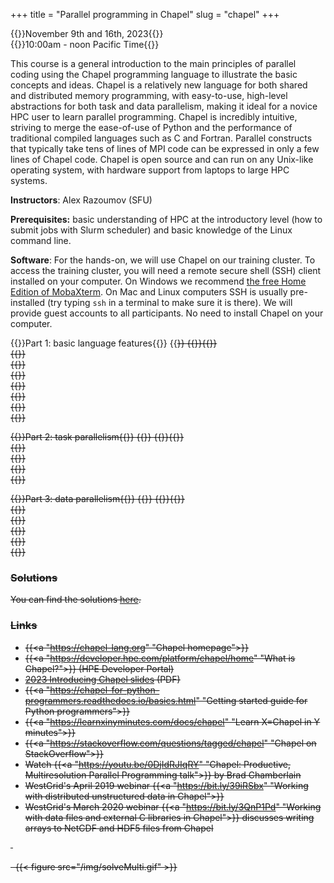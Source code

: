 +++
title = "Parallel programming in Chapel"
slug = "chapel"
+++

{{<cor>}}November 9th and 16th, 2023{{</cor>}}\
{{<cgr>}}10:00am - noon Pacific Time{{</cgr>}}

This course is a general introduction to the main principles of parallel coding using the Chapel programming
language to illustrate the basic concepts and ideas. Chapel is a relatively new language for both shared and
distributed memory programming, with easy-to-use, high-level abstractions for both task and data parallelism,
making it ideal for a novice HPC user to learn parallel programming. Chapel is incredibly intuitive, striving
to merge the ease-of-use of Python and the performance of traditional compiled languages such as C and
Fortran. Parallel constructs that typically take tens of lines of MPI code can be expressed in only a few
lines of Chapel code. Chapel is open source and can run on any Unix-like operating system, with hardware
support from laptops to large HPC systems.

<!-- 1. Instructor / helpers / course introduction -->
<!-- 1. Introduction to Chapel (download the [PDF slides](http://bit.ly/chapeltop)) -->
<!-- 1. Distribute usernames and passwords -->
<!-- 1. Hands-on on the cluster:   -->
<!--   4.1 let's try to log in to the training cluster   -->
<!--   4.2 let's try loading single-locale Chapel and compiling a simple code   -->
<!--   4.3 let's write a makefile for compiling Chapel codes   -->
<!--   4.4 let's submit a serial job script to run Chapel on a compute node -->
<!-- 1. Review the program for self-study:   -->
<!--   5.1 build step-by-step a serial heat diffusion solver   -->
<!--   5.2 task parallelism in shared-memory -->
<!-- Start with the **Basic language features** page. Next go to **Task parallelism** and try to go as far as you can in that -->
<!-- page before the mid-day session. I suggest skipping *"Parallelizing the heat transfer equation"* subsection at the end -->
<!-- to save time. -->
<!-- Try to do all exercises in the lessons. The solutions are posted at the end of each page: please try not to look at them -->
<!-- while working on the problems. -->

<!-- 1. Answer any questions + go through the main points from the morning   -->
<!--     1.1 serial heat diffusion solver   -->
<!--     1.1 task parallelism in shared-memory -->
<!-- 1. Review the program for the afternoon: data parallelism -->
<!-- 1. Let's try loading multi-locale Chapel and compiling a simple multi-locale code -->

**Instructors**: Alex Razoumov (SFU)

**Prerequisites:** basic understanding of HPC at the introductory level (how to submit jobs with Slurm scheduler) and
  basic knowledge of the Linux command line.

**Software**: For the hands-on, we will use Chapel on our training cluster. To access the training cluster, you will
need a remote secure shell (SSH) client installed on your computer. On Windows we recommend
[the free Home Edition of MobaXterm](https://mobaxterm.mobatek.net/download.html). On Mac and Linux computers SSH is
usually pre-installed (try typing `ssh` in a terminal to make sure it is there). We will provide guest accounts to all
participants. No need to install Chapel on your computer.






<!-- {{<nolinktitle>}}Introduction to Chapel{{</nolinktitle>}} \ -->
<!-- {{<nolinktitle>}}Basic syntax and variables{{</nolinktitle>}} \ -->
<!-- {{<nolinktitle>}}Ranges and arrays{{</nolinktitle>}} \ -->
<!-- {{<nolinktitle>}}Conditional statements{{</nolinktitle>}} \ -->
<!-- {{<nolinktitle>}}Getting started with loops{{</nolinktitle>}} \ -->
<!-- {{<nolinktitle>}}Using command-line arguments{{</nolinktitle>}} \ -->
<!-- {{<nolinktitle>}}Measuring code performance{{</nolinktitle>}} \ -->

{{<cor>}}Part 1: basic language features{{</cor>}} {{<s>}} {{<cgr>}}{{</cgr>}} \
{{<linktitle url="../chapel1/chapel-01-intro" text="Introduction to Chapel">}} \
{{<linktitle url="../chapel1/chapel-02-variables" text="Basic syntax and variables">}} \
{{<linktitle url="../chapel1/chapel-03-ranges-and-arrays" text="Ranges and arrays">}} \
{{<linktitle url="../chapel1/chapel-04-conditions" text="Conditional statements">}} \
{{<linktitle url="../chapel1/chapel-05-loops" text="Getting started with loops">}} \
{{<linktitle url="../chapel1/chapel-06-command-line-arguments" text="Using command-line arguments">}} \
{{<linktitle url="../chapel1/chapel-07-timing" text="Measuring code performance">}}

<!-- {{<nolinktitle>}}Intro to parallel computing{{</nolinktitle>}} \ -->
<!-- {{<nolinktitle>}}Fire-and-forget tasks{{</nolinktitle>}} \ -->
<!-- {{<nolinktitle>}}Synchronization of threads{{</nolinktitle>}} -->
<!-- {{<nolinktitle>}}Task-parallelizing the heat transfer solver{{</nolinktitle>}} \ -->

{{<cor>}}Part 2: task parallelism{{</cor>}} {{<s>}} {{<cgr>}}{{</cgr>}} \
{{<linktitle url="../chapel1/chapel-08-intro-parallel" text="Intro to parallel computing">}} \
{{<linktitle url="../chapel1/chapel-09-fire-and-forget-tasks" text="Fire-and-forget tasks">}} \
{{<linktitle url="../chapel1/chapel-10-synchronising-threads" text="Synchronization of threads">}} \
{{<linktitle url="../chapel1/chapel-11-task-parallel-heat-transfer" text="Task-parallelizing the heat transfer solver">}}

<!-- {{<nolinktitle>}}Single-locale data parallelism{{</nolinktitle>}} \ -->
<!-- {{<nolinktitle>}}Parallelizing the Julia set problem{{</nolinktitle>}} \ -->
<!-- {{<nolinktitle>}}Multi-locale Chapel{{</nolinktitle>}} \ -->
<!-- {{<nolinktitle>}}Domains and data parallelism{{</nolinktitle>}} -->
<!-- {{<nolinktitle>}}Heat transfer solver on distributed domains{{</nolinktitle>}} -->

{{<cor>}}Part 3: data parallelism{{</cor>}} {{<s>}} {{<cgr>}}{{</cgr>}} \
{{<linktitle url="../chapel1/chapel-12-single-locale-data-parallel" text="Single-locale data parallelism">}} \
{{<linktitle url="../chapel1/chapel-13-julia-set" text="Parallelizing the Julia set problem">}} \
{{<linktitle url="../chapel1/chapel-14-multi-locale-chapel" text="Multi-locale Chapel">}} \
{{<linktitle url="../chapel1/chapel-15-domains-and-data-parallel" text="Domains and data parallelism">}} \
{{<linktitle url="../chapel1/chapel-16-distributed-heat-transfer" text="Heat transfer solver on distributed domains">}}





### Solutions

You can find the solutions [here](../../solutions-chapel).




### Links

- {{<a "https://chapel-lang.org" "Chapel homepage">}}
- {{<a "https://developer.hpe.com/platform/chapel/home" "What is Chapel?">}} (HPE Developer Portal)
- [2023 Introducing Chapel slides](https://chapel-lang.org/presentations/ChapelForLinuxCon-presented.pdf) (PDF)
- {{<a "https://chapel-for-python-programmers.readthedocs.io/basics.html" "Getting started guide for Python programmers">}}
- {{<a "https://learnxinyminutes.com/docs/chapel" "Learn X=Chapel in Y minutes">}}
- {{<a "https://stackoverflow.com/questions/tagged/chapel" "Chapel on StackOverflow">}}
- Watch {{<a "https://youtu.be/0DjIdRJIqRY" "Chapel: Productive, Multiresolution Parallel Programming talk">}} by Brad Chamberlain
- WestGrid's April 2019 webinar {{<a "https://bit.ly/39iRSbx" "Working with distributed unstructured data in Chapel">}}
- WestGrid's March 2020 webinar {{<a "https://bit.ly/3QnP1Pd" "Working with data files and external C libraries in Chapel">}} discusses writing arrays to NetCDF and HDF5 files from Chapel

&nbsp;





<!-- * Binary I/O: check https://chapel-lang.org/publications/ParCo-Larrosa.pdf -->

<!-- * advanced: take a simple 2D or 3D non-linear problem, linearize it, implement a parallel multi-locale -->
<!--   linear solver entirely in Chapel -->






&nbsp;
{{< figure src="/img/solveMulti.gif" >}}

